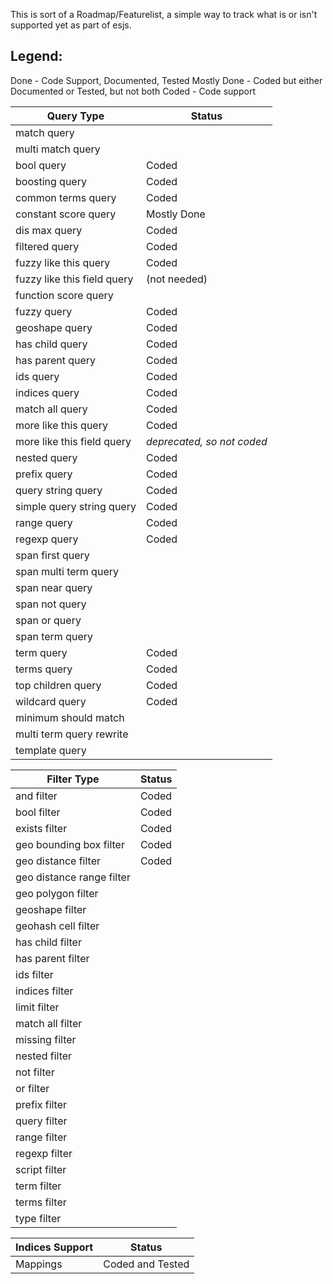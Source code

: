 This is sort of a Roadmap/Featurelist, a simple way to track what is or isn't supported
yet as part of esjs.

Legend: 
------
Done - Code Support, Documented, Tested
Mostly Done - Coded but either Documented or Tested, but not both
Coded - Code support



Query Type                    | Status
------------------------------|-----------
match query                   |  
multi match query             | 
bool query                    | Coded
boosting query                | Coded
common terms query            | Coded
constant score query          | Mostly Done
dis max query                 | Coded
filtered query                | Coded
fuzzy like this query         | Coded
fuzzy like this field query   | (not needed)
function score query          | 
fuzzy query                   | Coded
geoshape query                | Coded
has child query               | Coded
has parent query              | Coded
ids query                     | Coded
indices query                 | Coded
match all query               | Coded
more like this query          | Coded
more like this field query    | *deprecated, so not coded*
nested query                  | Coded
prefix query                  | Coded
query string query            | Coded
simple query string query     | Coded
range query                   | Coded
regexp query                  | Coded
span first query              |
span multi term query         |
span near query               |
span not query                |
span or query                 |
span term query               |
term query                    | Coded
terms query                   | Coded
top children query            | Coded
wildcard query                | Coded
minimum should match          |
multi term query rewrite      |
template query                |


Filter Type                   | Status
------------------------------|----------
and filter                    | Coded
bool filter                   | Coded
exists filter                 | Coded
geo bounding box filter       | Coded
geo distance filter           | Coded
geo distance range filter     |
geo polygon filter            |
geoshape filter               |
geohash cell filter           |
has child filter              |
has parent filter             |
ids filter                    |
indices filter                |
limit filter                  |
match all filter              |
missing filter                |
nested filter                 |
not filter                    |
or filter                     |
prefix filter                 |
query filter                  |
range filter                  |
regexp filter                 |
script filter                 |
term filter                   |
terms filter                  |
type filter                   |

Indices Support               | Status
------------------------------|----------
Mappings                      | Coded and Tested